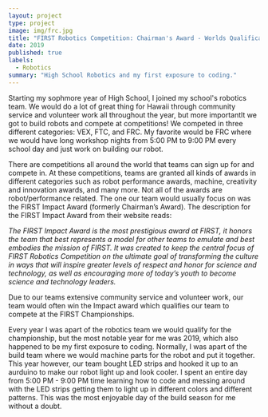 ```yaml
---
layout: project
type: project
image: img/frc.jpg
title: "FIRST Robotics Competition: Chairman's Award - Worlds Qualification"
date: 2019
published: true
labels:
  - Robotics
summary: "High School Robotics and my first exposure to coding."
---
```


Starting my sophmore year of High School, I joined my school's robotics team. We would do a lot of great thing for Hawaii through community service and volunteer work all throughout the year, but more importantlt we got to build robots and compete at competitions! We competed in three different categories: VEX, FTC, and FRC. My favorite would be FRC where we would have long workshop nights from 5:00 PM to 9:00 PM every school day and just work on building our robot. 

There are competitions all around the world that teams can sign up for and compete in. At these competitions, teams are granted all kinds of awards in different categories such as robot performance awards, machine, creativity and innovation awards, and many more. Not all of the awards are robot/performance related. The one our team would usually focus on was the FIRST Impact Award (formerly Chairman’s Award). The description for the FIRST Impact Award from their website reads: 

*The FIRST Impact Award is the most prestigious award at FIRST, it honors the team that best represents a model for other teams to emulate and best embodies the mission of FIRST. It was created to keep the central focus of FIRST Robotics Competition on the ultimate goal of transforming the culture in ways that will inspire greater levels of respect and honor for science and technology, as well as encouraging more of today’s youth to become science and technology leaders.*

Due to our teams extensive community service and volunteer work, our team would often win the Impact award which qualifies our team to compete at the FIRST Championships. 

Every year I was apart of the robotics team we would qualify for the championship, but the most notable year for me was 2019, which also happened to be my first exposure to coding. Normally, I was apart of the build team where we would machine parts for the robot and put it together. This year however, our team bought LED strips and hooked it up to an aurduino to make our robot light up and look cooler. I spent an entire day from 5:00 PM - 9:00 PM time learning how to code and messing around with the LED strips getting them to light up in different colors and different patterns. This was the most enjoyable day of the build season for me without a doubt. 
